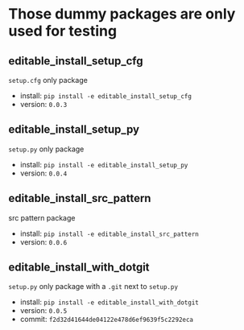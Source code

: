 # Those dummy packages are only used for testing

## editable_install_setup_cfg

`setup.cfg` only package

- install: `pip install -e editable_install_setup_cfg`
- version: `0.0.3`

## editable_install_setup_py

`setup.py` only package

- install: `pip install -e editable_install_setup_py`
- version: `0.0.4`

## editable_install_src_pattern

src pattern package

- install: `pip install -e editable_install_src_pattern`
- version: `0.0.6`

## editable_install_with_dotgit

`setup.py` only package with a `.git` next to `setup.py`

- install: `pip install -e editable_install_with_dotgit`
- version: `0.0.5`
- commit: `f2d32d41644de04122e478d6ef9639f5c2292eca`

